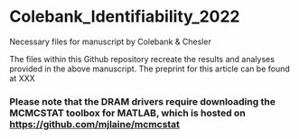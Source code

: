# Colebank_Identifiability_2022
Necessary files for manuscript by Colebank & Chesler

The files within this Github repository recreate the results and analyses provided in the above manuscript. The preprint for this article can be found at XXX

### Please note that the DRAM drivers require downloading the MCMCSTAT toolbox for MATLAB, which is hosted on https://github.com/mjlaine/mcmcstat
